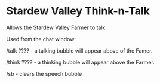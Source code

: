 # Stardew Valley Think-n-Talk
Allows the Stardew Valley Farmer to talk

Used from the chat window:

/talk ???? - a talking bubble will appear above of the Famer.

/think ???? - a thinking bubble will appear above the Farmer.

/sb - clears the speech bubble
